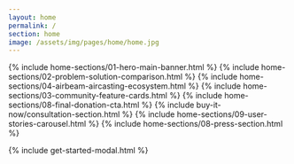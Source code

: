 ```yaml
---
layout: home
permalink: /
section: home
image: /assets/img/pages/home/home.jpg
---
```


{% include home-sections/01-hero-main-banner.html %}
{% include home-sections/02-problem-solution-comparison.html %}
{% include home-sections/04-airbeam-aircasting-ecosystem.html %}
{% include home-sections/03-community-feature-cards.html %}
{% include home-sections/08-final-donation-cta.html %}
{% include buy-it-now/consultation-section.html %}
{% include home-sections/09-user-stories-carousel.html %}
{% include home-sections/08-press-section.html %}

<!-- Include existing modal and scripts -->

{% include get-started-modal.html %}

<!-- User Stories Data for Carousel -->
<script>
  {% assign stories = site.user_stories | where: 'featured', true | sort: "order" %}
  window.userStoriesData = [
    {% for story in stories limit: 6 %}
    {
      title: {{ story.title | jsonify }},
      intro: {{ story.intro | strip_html | jsonify }},
      image: {{ story.image | jsonify }},
      slug: {{ story.slug | jsonify }}
    }{% unless forloop.last %},{% endunless %}
    {% endfor %}
  ];
</script>

<script defer type="text/javascript" src="/assets/js/citations.js"></script>
<script defer type="text/javascript" src="/assets/js/modern-home.js"></script>
<script defer type="text/javascript" src="/assets/js/scroll-animations.js"></script>
